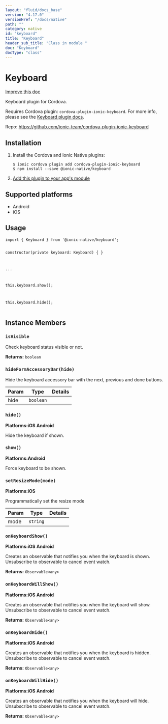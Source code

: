 ```yaml
---
layout: "fluid/docs_base"
version: "4.17.0"
versionHref: "/docs/native"
path: ""
category: native
id: "keyboard"
title: "Keyboard"
header_sub_title: "Class in module "
doc: "Keyboard"
docType: "class"
---
```


<h1 class="api-title">Keyboard</h1>

<a class="improve-v2-docs" href="http://github.com/ionic-team/ionic-native/edit/master/src/@ionic-native/plugins/keyboard/index.ts#L2">
  Improve this doc
</a>







<p>Keyboard plugin for Cordova.</p>
<p>Requires Cordova plugin: <code>cordova-plugin-ionic-keyboard</code>. For more info, please see the <a href="https://github.com/ionic-team/cordova-plugin-ionic-keyboard">Keyboard plugin docs</a>.</p>


<p>Repo:
  <a href="https://github.com/ionic-team/cordova-plugin-ionic-keyboard">
    https://github.com/ionic-team/cordova-plugin-ionic-keyboard
  </a>
</p>


<h2><a class="anchor" name="installation" href="#installation"></a>Installation</h2>
<ol class="installation">
  <li>Install the Cordova and Ionic Native plugins:<br>
    <pre><code class="nohighlight">$ ionic cordova plugin add cordova-plugin-ionic-keyboard
$ npm install --save @ionic-native/keyboard
</code></pre>
  </li>
  <li><a href="https://ionicframework.com/docs/native/#Add_Plugins_to_Your_App_Module">Add this plugin to your app's module</a></li>
</ol>



<h2><a class="anchor" name="platforms" href="#platforms"></a>Supported platforms</h2>
<ul>
  <li>Android</li><li>iOS</li>
</ul>






<h2><a class="anchor" name="usage" href="#usage"></a>Usage</h2>
<pre><code class="lang-typescript">import { Keyboard } from &#39;@ionic-native/keyboard&#39;;

constructor(private keyboard: Keyboard) { }

...

this.keyboard.show();

this.keyboard.hide();
</code></pre>








<h2><a class="anchor" name="instance-members" href="#instance-members"></a>Instance Members</h2>
<h3><a class="anchor" name="isVisible" href="#isVisible"></a><code>isVisible</code></h3>


Check keyboard status visible or not.


<div class="return-value" markdown="1">
  <i class="icon ion-arrow-return-left"></i>
  <b>Returns:</b> <code>boolean</code> 
</div><h3><a class="anchor" name="hideFormAccessoryBar" href="#hideFormAccessoryBar"></a><code>hideFormAccessoryBar(hide)</code></h3>




Hide the keyboard accessory bar with the next, previous and done buttons.
<table class="table param-table" style="margin:0;">
  <thead>
  <tr>
    <th>Param</th>
    <th>Type</th>
    <th>Details</th>
  </tr>
  </thead>
  <tbody>
  <tr>
    <td>
      hide</td>
    <td>
      <code>boolean</code>
    </td>
    <td>
      </td>
  </tr>
  </tbody>
</table>

<h3><a class="anchor" name="hide" href="#hide"></a><code>hide()</code></h3>



<p>
  <strong>Platforms:</strong><strong class="tag">iOS</strong>&nbsp;<strong class="tag">Android</strong>&nbsp;</p>


Hide the keyboard if shown.



<h3><a class="anchor" name="show" href="#show"></a><code>show()</code></h3>



<p>
  <strong>Platforms:</strong><strong class="tag">Android</strong>&nbsp;</p>


Force keyboard to be shown.



<h3><a class="anchor" name="setResizeMode" href="#setResizeMode"></a><code>setResizeMode(mode)</code></h3>



<p>
  <strong>Platforms:</strong><strong class="tag">iOS</strong>&nbsp;</p>


Programmatically set the resize mode
<table class="table param-table" style="margin:0;">
  <thead>
  <tr>
    <th>Param</th>
    <th>Type</th>
    <th>Details</th>
  </tr>
  </thead>
  <tbody>
  <tr>
    <td>
      mode</td>
    <td>
      <code>string</code>
    </td>
    <td>
      </td>
  </tr>
  </tbody>
</table>

<h3><a class="anchor" name="onKeyboardShow" href="#onKeyboardShow"></a><code>onKeyboardShow()</code></h3>



<p>
  <strong>Platforms:</strong><strong class="tag">iOS</strong>&nbsp;<strong class="tag">Android</strong>&nbsp;</p>


Creates an observable that notifies you when the keyboard is shown. Unsubscribe to observable to cancel event watch.


<div class="return-value" markdown="1">
  <i class="icon ion-arrow-return-left"></i>
  <b>Returns:</b> <code>Observable&lt;any&gt;</code> 
</div><h3><a class="anchor" name="onKeyboardWillShow" href="#onKeyboardWillShow"></a><code>onKeyboardWillShow()</code></h3>



<p>
  <strong>Platforms:</strong><strong class="tag">iOS</strong>&nbsp;<strong class="tag">Android</strong>&nbsp;</p>


Creates an observable that notifies you when the keyboard will show. Unsubscribe to observable to cancel event watch.


<div class="return-value" markdown="1">
  <i class="icon ion-arrow-return-left"></i>
  <b>Returns:</b> <code>Observable&lt;any&gt;</code> 
</div><h3><a class="anchor" name="onKeyboardHide" href="#onKeyboardHide"></a><code>onKeyboardHide()</code></h3>



<p>
  <strong>Platforms:</strong><strong class="tag">iOS</strong>&nbsp;<strong class="tag">Android</strong>&nbsp;</p>


Creates an observable that notifies you when the keyboard is hidden. Unsubscribe to observable to cancel event watch.


<div class="return-value" markdown="1">
  <i class="icon ion-arrow-return-left"></i>
  <b>Returns:</b> <code>Observable&lt;any&gt;</code> 
</div><h3><a class="anchor" name="onKeyboardWillHide" href="#onKeyboardWillHide"></a><code>onKeyboardWillHide()</code></h3>



<p>
  <strong>Platforms:</strong><strong class="tag">iOS</strong>&nbsp;<strong class="tag">Android</strong>&nbsp;</p>


Creates an observable that notifies you when the keyboard will hide. Unsubscribe to observable to cancel event watch.


<div class="return-value" markdown="1">
  <i class="icon ion-arrow-return-left"></i>
  <b>Returns:</b> <code>Observable&lt;any&gt;</code> 
</div>





